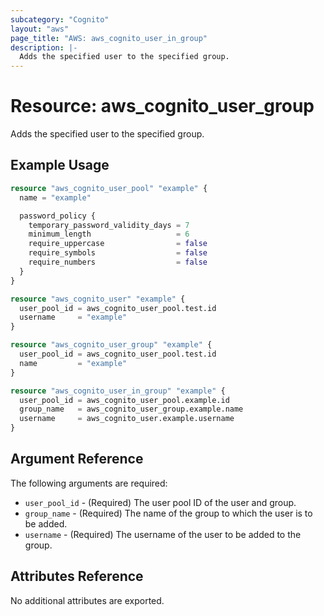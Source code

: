 ```yaml
---
subcategory: "Cognito"
layout: "aws"
page_title: "AWS: aws_cognito_user_in_group"
description: |-
  Adds the specified user to the specified group.
---
```


# Resource: aws_cognito_user_group

Adds the specified user to the specified group.

## Example Usage

```terraform
resource "aws_cognito_user_pool" "example" {
  name = "example"

  password_policy {
    temporary_password_validity_days = 7
    minimum_length                   = 6
    require_uppercase                = false
    require_symbols                  = false
    require_numbers                  = false
  }
}

resource "aws_cognito_user" "example" {
  user_pool_id = aws_cognito_user_pool.test.id
  username     = "example"
}

resource "aws_cognito_user_group" "example" {
  user_pool_id = aws_cognito_user_pool.test.id
  name         = "example"
}

resource "aws_cognito_user_in_group" "example" {
  user_pool_id = aws_cognito_user_pool.example.id
  group_name   = aws_cognito_user_group.example.name
  username     = aws_cognito_user.example.username
}
```

## Argument Reference

The following arguments are required:

* `user_pool_id` - (Required) The user pool ID of the user and group.
* `group_name` - (Required) The name of the group to which the user is to be added.
* `username` - (Required) The username of the user to be added to the group.

## Attributes Reference

No additional attributes are exported.
